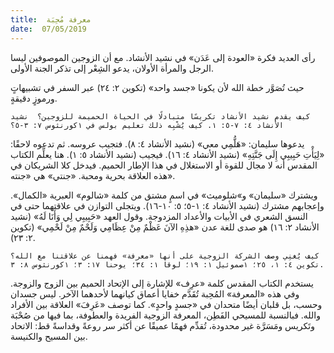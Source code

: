 ```yaml
---
title:  معرفة مُحِبَة
date:  07/05/2019
---
```


رأى العديد فكرة «العودة إلى عَدَن» في نشيد الأنشاد. مع أن الزوجين الموصوفين ليسا الرجل والمرأة الأولان، يدعو الشِعْر إلى تذكر الجنة الأولى.

حيث تُصَوَّر خطة الله لأن يكونا «جسد واحد» (تكوين ٢: ٢٤) عبر السفر في تشبيهاتٍ ورموزٍ دقيقةٍ.

`كيف يقدم نشيد الأنشاد تكريسًا متبادلًا في الحياة الحميمة للزوجين؟  نشيد الأنشاد ٤: ٧-٥: ١. كيف يُشْبِه ذلك تعليم بولس في ١كورنثوس ٧: ٣-٥؟`

يدعوها سليمان: «هَلُّمِي معي» (نشيد الأنشاد ٤: ٨). فتجيب عروسه. ثم تدعوه لاحقًا: «لِيَأْتِ حَبِيبِي إِلَى جَنَّتِهِ» (نشيد الأنشاد ٤: ١٦). فيجيب (نشيد الأنشاد ٥: ١). هنا يعلِّم الكتاب المقدس أنه لا مجال للقوة أو الاستغلال في هذا الإطار الحميم. فيدخل كلا الشريكان في هذه العلاقة بحرية ومحبة. «جنتي» هي «جنته».

ويشترك «سليمان» و»شلوميث» في اسمٍ مشتق من كلمة «شالوم» العبرية «الكمال». وإعجابهم مشترك (نشيد الأنشاد ٤: ١-٥؛ ٥: ١٠-١٦). ويتجلى التوازن في علاقتهما حتى في النسق الشعري في الأبيات والأعداد المزدوجة. وقول العهد «حَبِيبِي لِي وَأَنَا لَهُ» (نشيد الأنشاد ٢: ١٦) هو صدى للغة عدن «هذِهِ الآنَ عَظْمٌ مِنْ عِظَامِي وَلَحْمٌ مِنْ لَحْمِي» (تكوين ٢: ٢٣).

`كيف يُغنِي وصف الشركة الزوجية على أنها «معرفة» فهمنا عن علاقتنا مع الله؟ تكوين ٤: ١، ٢٥؛ ١صموئيل ١: ١٩؛ لوقا ١: ٣٤؛ يوحنا ١٧: ٣؛ ١كورنثوس ٨: ٣.`

يستخدم الكتاب المقدس كلمة «عرِف» للإشارة إلى الإتحاد الحميم بين الزوج والزوجة. وفي هذه «المعرفة» المُحِبة تُقَدَّم خفايا أعماق كيانهما لأحدهما الآخر. ليس جسدان وحسب، بل قلبان أيضًا متحدان في «جسدٍ واحدٍ». كما توصف «عَرِفَ» العلاقة بين الأفراد والله. فبالنسبة للمسيحي الفَطِن، المعرفة الزوجية الفريدة والعطوفة، بما فيها من صُحْبَة وتَكريس ومَسَرَّة غير محدودة، تُقدِّم فهمًا عميقًا عن أكثر سر روعةً وقداسةً قط: الاتحاد بين المسيح والكنيسة.